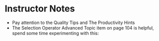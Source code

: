 # Instructor Notes
- Pay attention to the Quality Tips and The Productivity Hints
- The Selection Operator Advanced Topic item on page 104 is helpful, spend some time experimenting with this:
